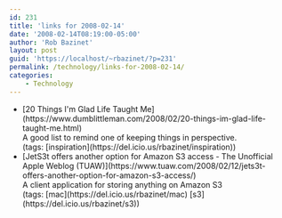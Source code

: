 ```yaml
---
id: 231
title: 'links for 2008-02-14'
date: '2008-02-14T08:19:00-05:00'
author: 'Rob Bazinet'
layout: post
guid: 'https://localhost/~rbazinet/?p=231'
permalink: /technology/links-for-2008-02-14/
categories:
    - Technology
---
```


- <div class="delicious-link">[20 Things I'm Glad Life Taught Me](https://www.dumblittleman.com/2008/02/20-things-im-glad-life-taught-me.html)</div><div class="delicious-extended">A good list to remind one of keeping things in perspective.</div><div class="delicious-tags">(tags: [inspiration](https://del.icio.us/rbazinet/inspiration))</div>
- <div class="delicious-link">[JetS3t offers another option for Amazon S3 access - The Unofficial Apple Weblog (TUAW)](https://www.tuaw.com/2008/02/12/jets3t-offers-another-option-for-amazon-s3-access/)</div><div class="delicious-extended">A client application for storing anything on Amazon S3</div><div class="delicious-tags">(tags: [mac](https://del.icio.us/rbazinet/mac) [s3](https://del.icio.us/rbazinet/s3))</div>
 